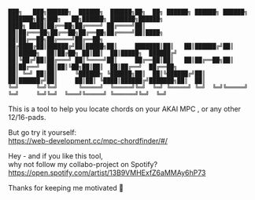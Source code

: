 ```
███╗   ███╗██████╗  ██████╗  ██████╗██╗  ██╗ ██████╗ ██████╗ ██████╗ ███████╗██╗███╗   ██╗██████╗ ███████╗██████╗ 
████╗ ████║██╔══██╗██╔════╝ ██╔════╝██║  ██║██╔═══██╗██╔══██╗██╔══██╗██╔════╝██║████╗  ██║██╔══██╗██╔════╝██╔══██╗
██╔████╔██║██████╔╝██║█████╗██║     ███████║██║   ██║██████╔╝██║  ██║█████╗  ██║██╔██╗ ██║██║  ██║█████╗  ██████╔╝
██║╚██╔╝██║██╔═══╝ ██║╚════╝██║     ██╔══██║██║   ██║██╔══██╗██║  ██║██╔══╝  ██║██║╚██╗██║██║  ██║██╔══╝  ██╔══██╗
██║ ╚═╝ ██║██║     ╚██████╗ ╚██████╗██║  ██║╚██████╔╝██║  ██║██████╔╝██║     ██║██║ ╚████║██████╔╝███████╗██║  ██║
╚═╝     ╚═╝╚═╝      ╚═════╝  ╚═════╝╚═╝  ╚═╝ ╚═════╝ ╚═╝  ╚═╝╚═════╝ ╚═╝     ╚═╝╚═╝  ╚═══╝╚═════╝ ╚══════╝╚═╝  ╚═╝                                                                                                               
```

This is a tool to help you locate chords on your AKAI MPC , or any other 12/16-pads.

But go try it yourself:   
https://web-development.cc/mpc-chordfinder/#/
     
Hey - and if you like this tool,    
why not follow my collabo-project on Spotify?   
https://open.spotify.com/artist/13B9VMHExfZ6aMMAy6hP73   

Thanks for keeping me motivated 💚
